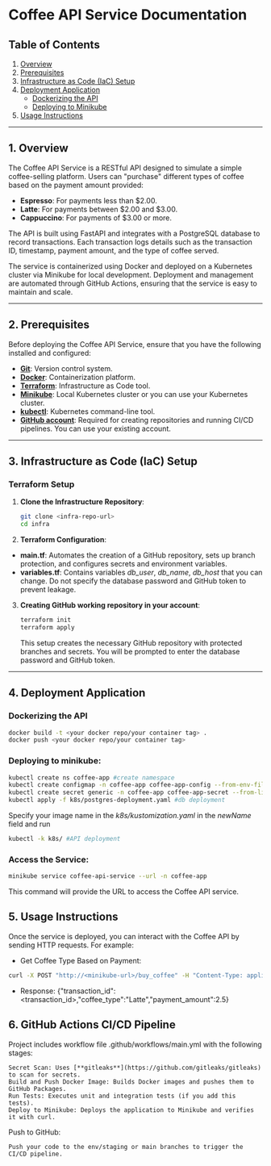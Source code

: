 # **Coffee API Service Documentation**

## **Table of Contents**

1. [Overview](#1-overview)
2. [Prerequisites](#2-prerequisites)
3. [Infrastructure as Code (IaC) Setup](#3-infrastructure-as-code-iac-setup)
4. [Deployment Application](#4-deployment-application)
    - [Dockerizing the API](#dockerizing-the-api)
    - [Deploying to Minikube](#deploying-to-minikube)
5. [Usage Instructions](#5-usage-instructions)

---

## **1. Overview**

The Coffee API Service is a RESTful API designed to simulate a simple coffee-selling platform. Users can "purchase" different types of coffee based on the payment amount provided:

- **Espresso**: For payments less than $2.00.
- **Latte**: For payments between $2.00 and $3.00.
- **Cappuccino**: For payments of $3.00 or more.

The API is built using FastAPI and integrates with a PostgreSQL database to record transactions. Each transaction logs details such as the transaction ID, timestamp, payment amount, and the type of coffee served.

The service is containerized using Docker and deployed on a Kubernetes cluster via Minikube for local development. Deployment and management are automated through GitHub Actions, ensuring that the service is easy to maintain and scale.

---

## **2. Prerequisites**

Before deploying the Coffee API Service, ensure that you have the following installed and configured:

- [**Git**](https://git-scm.com/download/linux): Version control system.
- [**Docker**](https://docs.docker.com/engine/install/): Containerization platform.
- [**Terraform**](https://developer.hashicorp.com/terraform/tutorials/aws-get-started/install-cli): Infrastructure as Code tool.
- [**Minikube**](https://minikube.sigs.k8s.io/docs/start/?arch=%2Flinux%2Fx86-64%2Fstable%2Fbinary+download): Local Kubernetes cluster or you can use your Kubernetes cluster.
- [**kubectl**](https://kubernetes.io/docs/tasks/tools/install-kubectl-linux/): Kubernetes command-line tool.
- [**GitHub account**](https://docs.github.com/en/get-started/start-your-journey/creating-an-account-on-github): Required for creating repositories and running CI/CD pipelines. You can use your existing account.

---

## **3. Infrastructure as Code (IaC) Setup**

### **Terraform Setup**

1. **Clone the Infrastructure Repository**:
   ```bash
   git clone <infra-repo-url>
   cd infra

2. **Terraform Configuration**:

- **main.tf**: Automates the creation of a GitHub repository, sets up branch protection, and configures secrets and environment variables.
- **variables.tf**: Contains variables *db_user*, *db_name*, *db_host* that you can change. Do not specify the database password and GitHub token to prevent leakage.

3. **Creating GitHub working repository in your account**:
   ```bash
   terraform init
   terraform apply
   ```
   This setup creates the necessary GitHub repository with protected branches and secrets. You will be prompted to enter the database password and GitHub token.

---
## **4. Deployment Application**

### **Dockerizing the API**

   ```bash
   docker build -t <your docker repo/your container tag> .
   docker push <your docker repo/your container tag>
   ```

### **Deploying to minikube**:
   ```bash
   kubectl create ns coffee-app #create namespace
   kubectl create configmap -n coffee-app coffee-app-config --from-env-file=.env  #create configmap from .env file
   kubectl create secret generic -n coffee-app coffee-app-secret --from-literal=POSTGRES_PASSWORD=<password> #create secret with database password
   kubectl apply -f k8s/postgres-deployment.yaml #db deployment
   ```
   Specify your image name in the *k8s/kustomization.yaml* in the *newName* field and run
   ```bash
   kubectl -k k8s/ #API deployment
   ```
### **Access the Service**:
   ```bash
   minikube service coffee-api-service --url -n coffee-app
   ```
   This command will provide the URL to access the Coffee API service.

## **5. Usage Instructions**

   Once the service is deployed, you can interact with the Coffee API by sending HTTP requests. For example:

   - Get Coffee Type Based on Payment:
   ```bash
   curl -X POST "http://<minikube-url>/buy_coffee" -H "Content-Type: application/json" -d '{"amount": 2.5}'
   ```
   - Response: {"transaction_id": <transaction_id>,"coffee_type":"Latte","payment_amount":2.5}

## **6. GitHub Actions CI/CD Pipeline**

   Project includes workflow file .github/workflows/main.yml with the following stages:

    Secret Scan: Uses [**gitleaks**](https://github.com/gitleaks/gitleaks) to scan for secrets.
    Build and Push Docker Image: Builds Docker images and pushes them to GitHub Packages.
    Run Tests: Executes unit and integration tests (if you add this tests).
    Deploy to Minikube: Deploys the application to Minikube and verifies it with curl.

   Push to GitHub:

    Push your code to the env/staging or main branches to trigger the CI/CD pipeline.
